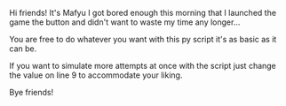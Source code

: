 Hi friends! It's Mafyu I got bored enough this morning that I launched the game the button and didn't want to waste my time any longer...

You are free to do whatever you want with this py script it's as basic as it can be.

If you want to simulate more attempts at once with the script just change the value on line 9 to accommodate your liking.

Bye friends!
